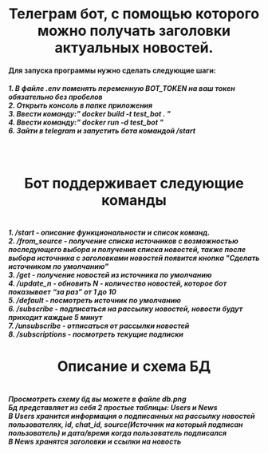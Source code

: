 <h1 align="center">Телеграм бот, с помощью которого можно получать заголовки актуальных новостей.</h1>
<h4>Для запуска программы нужно сделать следующие шаги:</h4>
<h5>1. В файле .env поменять переменную BOT_TOKEN на ваш токен обязательно без пробелов<br>
2. Открыть консоль в папке приложения<br>
3. Ввести команду:" docker build -t test_bot . "<br>
4. Ввести команду:" docker run -d test_bot "<br>
6. Зайти в telegram и запустить бота командой /start</h5><br>

<h1 align="center">Бот поддерживает следующие команды<h1>
<h5>1. /start - описание функциональности и список команд.<br>
2. /from_source - получение списка источников с возможностью последующего
выбора и получения списка новостей, также после выбора источника с заголовками новостей появится кнопка "Сделать источником по умолчанию"<br>
3. /get - получение новостей из источника по умолчанию<br>
4. /update_n - обновить N - количество новостей, которое бот показывает “за раз” от 1 до 10<br>
5. /default - посмотреть источник по умолчанию<br>
6. /subscribe - подписаться на рассылку новостей, новости будут приходит каждые 5 минут<br>
7. /unsubscribe - отписаться от рассылки новостей<br>
8. /subscriptions - посмотреть текущие подписки</h5>
 
<h1 align="center">Описание и схема БД<h1>
<h5>Просмотреть схему бд вы можете в файле db.png<br>
Бд представляет из себя 2 простые таблицы: Users и News<br>
В Users хранится информация о подписанных на рассылку новостей пользователях, id, chat_id, source(Источник на который подписан пользователь) и дата/время когда пользователь подписался<br>
В News хранятся заголовки и ссылки на новость



 
